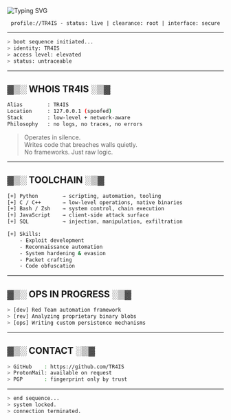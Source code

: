 ![Typing SVG](https://readme-typing-svg.demolab.com?font=Fira+Code&size=22&pause=1000&color=00FF00&center=true&vCenter=true&width=435&lines=TR4IS+%3A%3A+root+access+granted;Execute+in+silence;Trace+not+found;>_)

<p align="center"><code>profile://TR4IS - status: live | clearance: root | interface: secure</code></p>

---

```bash
> boot sequence initiated...
> identity: TR4IS
> access level: elevated
> status: untraceable
```

---

## ▓▒░ WHOIS TR4IS ░▒▓

```bash
Alias        : TR4IS
Location     : 127.0.0.1 (spoofed)
Stack        : low-level + network-aware
Philosophy   : no logs, no traces, no errors
```

> Operates in silence.  
> Writes code that breaches walls quietly.  
> No frameworks. Just raw logic.

---

## ▓▒░ TOOLCHAIN ░▒▓

```bash
[+] Python        → scripting, automation, tooling
[+] C / C++       → low-level operations, native binaries
[+] Bash / Zsh    → system control, chain execution
[+] JavaScript    → client-side attack surface
[+] SQL           → injection, manipulation, exfiltration
```

```bash
[+] Skills:
    - Exploit development
    - Reconnaissance automation
    - System hardening & evasion
    - Packet crafting
    - Code obfuscation
```

---

## ▓▒░ OPS IN PROGRESS ░▒▓

```bash
> [dev] Red Team automation framework
> [rev] Analyzing proprietary binary blobs
> [ops] Writing custom persistence mechanisms
```

---

## ▓▒░ CONTACT ░▒▓

```bash
> GitHub    : https://github.com/TR4IS
> ProtonMail: available on request
> PGP       : fingerprint only by trust
```

---

```bash
> end sequence...
> system locked.
> connection terminated.
```
